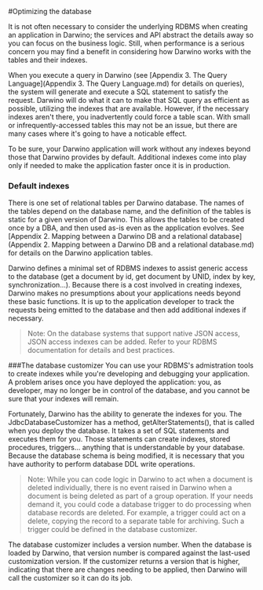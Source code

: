 #Optimizing the database

It is not often necessary to consider the underlying RDBMS when creating an application in Darwino; the services and API abstract the details away so you can focus on the business logic. Still, when performance is a serious concern you may find a benefit in considering how Darwino works with the tables and their indexes.

When you execute a query in Darwino (see [Appendix 3. The Query Language](Appendix 3. The Query Language.md) for details on queries), the system will generate and execute a SQL statement to satisfy the request. Darwino will do what it can to make that SQL query as efficient as possible, utilizing the indexes that are available. However, if the necessary indexes aren't there, you inadvertently could force a table scan. With small or infrequently-accessed tables this may not be an issue, but there are many cases where it's going to have a noticable effect.

To be sure, your Darwino application will work without any indexes beyond those that Darwino provides by default. Additional indexes come into play only if needed to make the application faster once it is in production.

###  Default indexes
There is one set of relational tables per Darwino database. The names of the tables depend on the database name, and the definition of the tables is static for a given version of Darwino. This allows the tables to be created once by a DBA, and then used as-is even as the application evolves. See [Appendix 2. Mapping between a Darwino DB and a relational database](Appendix 2. Mapping between a Darwino DB and a relational database.md) for details on the Darwino application tables.

Darwino defines a minimal set of RDBMS indexes to assist generic access to the database (get a document by id, get document by UNID, index by key, synchronization...). Because there is a cost involved in creating indexes, Darwino makes no presumptions about your applications needs beyond these basic functions. It is up to the application developer to track the requests being emitted to the database and then add additional indexes if necessary.

> Note: On the database systems that support native JSON access, JSON access indexes can be added. Refer to your RDBMS documentation for details and best practices.

###The database customizer
You can use your RDBMS's admistration tools to create indexes while you're developing and debugging your application. A problem arises once you have deployed the application: you, as developer, may no longer be in control of the database, and you cannot be sure that your indexes will remain.

Fortunately, Darwino has the ability to generate the indexes for you. The JdbcDatabaseCustomizer has a method, getAlterStatements(), that is called when you deploy the database. It takes a set of SQL statements and executes them for you. Those statements can create indexes, stored procedures, triggers... anything that is understandable by your database. Because the database schema is being modified, it is necessary that you have authority to perform database DDL write operations. 

> Note: While you can code logic in Darwino to act when a document is deleted individually, there is no event raised in Darwino when a document is being deleted as part of a group operation. If your needs demand it, you could code a database trigger to do processing when database records are deleted. For example, a trigger could act on a delete, copying the record to a separate table for archiving. Such a trigger could be defined in the database customizer.

The database customizer includes a version number. When the database is loaded by Darwino, that version number is compared against the last-used customization version. If the customizer returns a version that is higher, indicating that there are changes needing to be applied, then Darwino will call the customizer so it can do its job.
